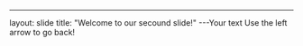 ---
layout: slide
title: "Welcome to our secound slide!"
---Your text 
Use the left arrow to go back!
